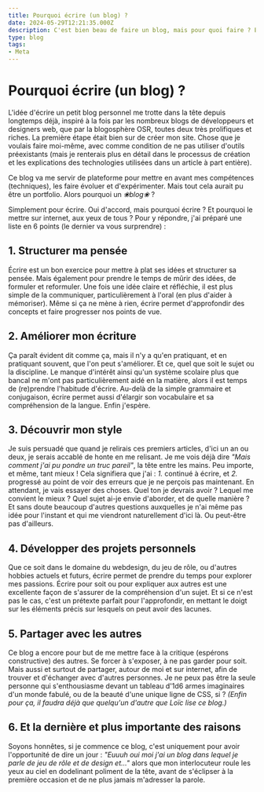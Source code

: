 ```yaml
---
title: Pourquoi écrire (un blog) ?
date: 2024-05-29T12:21:35.000Z
description: C'est bien beau de faire un blog, mais pour quoi faire ? Eh bien c'est une excellente question, mais ne suis pas sûr qu'elle soit vite répondue.
type: blog
tags:
- Meta
---
```


# Pourquoi écrire (un blog) ?
L'idée d'écrire un petit blog personnel me trotte dans la tête depuis longtemps déjà, inspiré à la fois par les nombreux blogs de développeurs et designers web, que par la blogosphère OSR, toutes deux très prolifiques et riches. La première étape était bien sur de créer mon site. Chose que je voulais faire moi-même, avec comme condition de ne pas utiliser d'outils préexistants (mais je renterais plus en détail dans le processus de création et les explications des technologies utilisées dans un article à part entière). 

Ce blog va me servir de plateforme pour mettre en avant mes compétences (techniques), les faire évoluer et d'expérimenter. Mais tout cela aurait pu être un portfolio. Alors pourquoi un *❀blog❀* ?

Simplement pour écrire. Oui d'accord, mais pourquoi écrire ? Et pourquoi le mettre sur internet, aux yeux de tous ? Pour y répondre, j'ai préparé une liste en 6 points (le dernier va vous surprendre) :

## 1. Structurer ma pensée
Écrire est un bon exercice pour mettre à plat ses idées et structurer sa pensée. Mais également pour prendre le temps de mûrir des idées, de formuler et reformuler. Une fois une idée claire et réfléchie, il est plus simple de la communiquer, particulièrement à l'oral (en plus d'aider à mémoriser). Même si ça ne mène à rien, écrire permet d'approfondir des concepts et faire progresser nos points de vue.  

## 2. Améliorer mon écriture
Ça paraît évident dit comme ça, mais il n'y a qu'en pratiquant, et en pratiquant souvent, que l'on peut s'améliorer. Et ce, quel que soit le sujet ou la discipline. Le manque d'intérêt ainsi qu'un système scolaire plus que bancal ne m'ont pas particulièrement aidé en la matière, alors il est temps de (re)prendre l'habitude d'écrire. Au-delà de la simple grammaire et conjugaison, écrire permet aussi d'élargir son vocabulaire et sa compréhension de la langue. Enfin j'espère.

## 3. Découvrir mon style
Je suis persuadé que quand je relirais ces premiers articles, d'ici un an ou deux, je serais accablé de honte en me relisant. Je me vois déjà dire *"Mais comment j'ai pu pondre un truc pareil"*, la tête entre les mains. Peu importe, et même, tant mieux ! Cela signifiera que j'ai : *1.* continué à écrire, et *2.* progressé au point de voir des erreurs que je ne perçois pas maintenant.
En attendant, je vais essayer des choses. Quel ton je devrais avoir ? Lequel me convient le mieux ? Quel sujet ai-je envie d'aborder, et de quelle manière ? Et sans doute beaucoup d'autres questions auxquelles je n'ai même pas idée pour l'instant et qui me viendront naturellement d'ici là. Ou peut-être pas d'ailleurs. 


## 4. Développer des projets personnels
Que ce soit dans le domaine du webdesign, du jeu de rôle, ou d'autres hobbies actuels et futurs, écrire permet de prendre du temps pour explorer mes passions. Écrire pour soit ou pour expliquer aux autres est une excellente façon de s'assurer de la compréhension d'un sujet. Et si ce n'est pas le cas, c'est un prétexte parfait pour l'approfondir, en mettant le doigt sur les éléments précis sur lesquels on peut avoir des lacunes. 

## 5. Partager avec les autres
Ce blog a encore pour but de me mettre face à la critique (espérons constructive) des autres. Se forcer à s'exposer, à ne pas garder pour soit. Mais aussi et surtout de partager, autour de moi et sur internet, afin de trouver et d'échanger avec d'autres personnes. Je ne peux pas être la seule personne qui s'enthousiasme devant un tableau d'1d6 armes imaginaires d'un monde fabulé, ou de la beauté d'une unique ligne de CSS, si ? *(Enfin pour ça, il faudra déjà que quelqu'un d'autre que Loïc lise ce blog.)* 

## 6. Et la dernière et plus importante des raisons
Soyons honnêtes, si je commence ce blog, c'est uniquement pour avoir l'opportunité de dire un jour : *"Euuuh oui moi j'ai un blog dans lequel je parle de jeu de rôle et de design et..."* alors que mon interlocuteur roule les yeux au ciel en dodelinant poliment de la tête, avant de s'éclipser à la première occasion et de ne plus jamais m'adresser la parole.